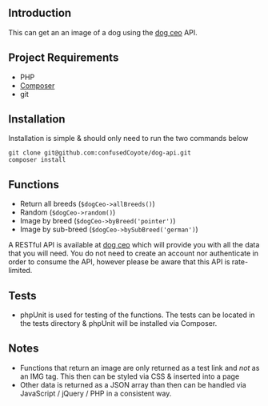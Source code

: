 ## Introduction

This can get an an image of a dog using the [dog ceo](https://dog.ceo/) API.

## Project Requirements

- PHP
- [Composer](https://getcomposer.org/)
- git

## Installation

Installation is simple & should only need to run the two commands below
~~~
git clone git@github.com:confusedCoyote/dog-api.git
composer install
~~~

## Functions

- Return all breeds (`$dogCeo->allBreeds()`)
- Random (`$dogCeo->random()`)
- Image by breed (`$dogCeo->byBreed('pointer')`)
- Image by sub-breed (`$dogCeo->bySubBreed('german')`)
 
A RESTful API is available at [dog ceo](https://dog.ceo/) which will provide you with all the data that you will need. You do not need to create an account nor authenticate in order to consume the API, however please be aware that this API is rate-limited.

## Tests

- phpUnit is used for testing of the functions. The tests can be located in the tests directory & phpUnit will be installed via Composer.

## Notes

- Functions that return an image are only returned as a test link and *not* as an IMG tag. This then can be styled via CSS & inserted into a page
- Other data is returned as a JSON array than then can be handled via JavaScript / jQuery / PHP in a consistent way.